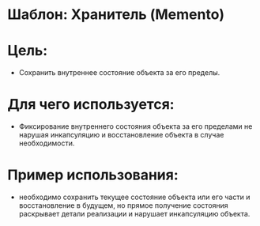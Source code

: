 Шаблон: Хранитель (Memento)
=
Цель:
=
- Сохранить внутреннее состояние объекта за его пределы.

Для чего используется:
=
- Фиксирование внутреннего состояния объекта за его пределами не нарушая инкапсуляцию и восстановление объекта в случае необходимости.

Пример использования:
=
- необходимо сохранить текущее состояние объекта или его части и восстановление в будущем, но прямое получение состояния раскрывает детали реализации и нарушает инкапсуляцию объекта.

